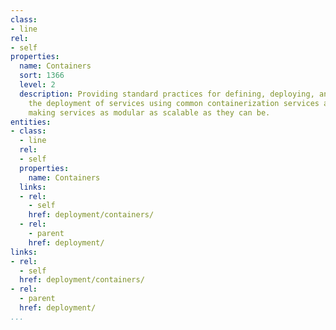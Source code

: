 ```yaml
---
class:
- line
rel:
- self
properties:
  name: Containers
  sort: 1366
  level: 2
  description: Providing standard practices for defining, deploying, and managing
    the deployment of services using common containerization services and tooling,
    making services as modular as scalable as they can be.
entities:
- class:
  - line
  rel:
  - self
  properties:
    name: Containers
  links:
  - rel:
    - self
    href: deployment/containers/
  - rel:
    - parent
    href: deployment/
links:
- rel:
  - self
  href: deployment/containers/
- rel:
  - parent
  href: deployment/
...
```

